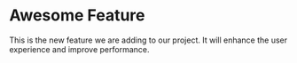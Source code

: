 # Awesome Feature
This is the new feature we are adding to our project. It will enhance the user experience and improve performance.